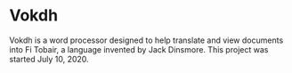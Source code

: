 # Vokdh

Vokdh is a word processor designed to help translate and view documents into Fi Tobair, a language invented by Jack Dinsmore. This project was started July 10, 2020. 